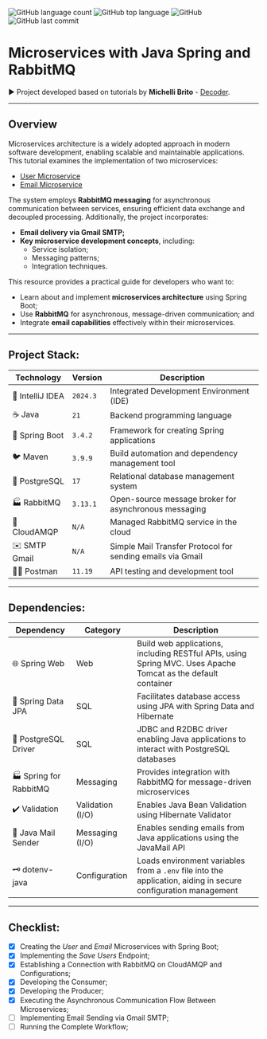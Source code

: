 ![GitHub language count](https://img.shields.io/github/languages/count/souzafcharles/Microservices-Java-Spring)
![GitHub top language](https://img.shields.io/github/languages/top/souzafcharles/Microservices-Java-Spring)
![GitHub](https://img.shields.io/github/license/souzafcharles/Microservices-Java-Spring)
![GitHub last commit](https://img.shields.io/github/last-commit/souzafcharles/Microservices-Java-Spring)


# Microservices with Java Spring and RabbitMQ

▶️ Project developed based on tutorials by **Michelli Brito** - [Decoder](https://www.michellibrito.com/).
***
## Overview  
Microservices architecture is a widely adopted approach in modern software development, enabling scalable and maintainable applications. This tutorial examines the implementation of two microservices:  

- [User Microservice](https://github.com/souzafcharles/Microservices-Java-Spring/tree/main/user)  
- [Email Microservice](https://github.com/souzafcharles/Microservices-Java-Spring/tree/main/email)   

The system employs **RabbitMQ messaging** for asynchronous communication between services, ensuring efficient data exchange and decoupled processing. Additionally, the project incorporates:  

- **Email delivery via Gmail SMTP;**  
- **Key microservice development concepts**, including:  
  - Service isolation;  
  - Messaging patterns;  
  - Integration techniques.  

This resource provides a practical guide for developers who want to:  
- Learn about and implement **microservices architecture** using Spring Boot;
- Use **RabbitMQ** for asynchronous, message-driven communication; and
- Integrate **email capabilities** effectively within their microservices.
  
---

## Project Stack:  

| Technology        | Version   | Description                                               |
|-------------------|-----------|-----------------------------------------------------------|
| 📐 IntelliJ IDEA  | `2024.3`  | Integrated Development Environment (IDE)                  |
| ☕ Java           | `21`      | Backend programming language                              |
| 🌱 Spring Boot    | `3.4.2`   | Framework for creating Spring applications                |
| 🐦 Maven          | `3.9.9`   | Build automation and dependency management tool           |
| 🐘 PostgreSQL     | `17`      | Relational database management system                     |
| 🏭 RabbitMQ       | `3.13.1`  | Open-source message broker for asynchronous messaging     |
| 🐇 CloudAMQP      | `N/A`     | Managed RabbitMQ service in the cloud                     |
| ✉️ SMTP Gmail     | `N/A`     |Simple Mail Transfer Protocol for sending emails via Gmail |
| 👩‍🚀 Postman        | `11.19`   | API testing and development tool                          |

---

## Dependencies:  

| Dependency              | Category         | Description                                                                                                    |
|-------------------------|------------------|----------------------------------------------------------------------------------------------------------------|
| 🌐 Spring Web           | Web              | Build web applications, including RESTful APIs, using Spring MVC. Uses Apache Tomcat as the default container  |
| 💾 Spring Data JPA      | SQL              | Facilitates database access using JPA with Spring Data and Hibernate                                           |
| 🐘 PostgreSQL Driver    | SQL              | JDBC and R2DBC driver enabling Java applications to interact with PostgreSQL databases                         |
| 🏭 Spring for RabbitMQ  | Messaging        | Provides integration with RabbitMQ for message-driven microservices                                            |
| ✔️ Validation           | Validation (I/O) | Enables Java Bean Validation using Hibernate Validator                                                         |
| 📧 Java Mail Sender     | Messaging (I/O)  | Enables sending emails from Java applications using the JavaMail API                                           |
| 🗝️ dotenv-java          | Configuration    | Loads environment variables from a `.env` file into the application, aiding in secure configuration management |

---

## Checklist:  
- [X] Creating the *User* and *Email* Microservices with Spring Boot;  
- [X] Implementing the *Save Users* Endpoint;  
- [X] Establishing a Connection with RabbitMQ on CloudAMQP and Configurations;  
- [X] Developing the Consumer;  
- [X] Developing the Producer;  
- [X] Executing the Asynchronous Communication Flow Between Microservices;  
- [ ] Implementing Email Sending via Gmail SMTP;  
- [ ] Running the Complete Workflow;  
